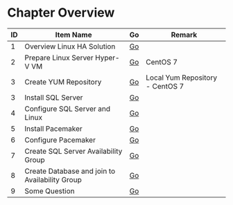 # Chapter Overview
| ID | Item Name | Go | Remark |
| --- | --- | --- | --- |
| 1 | Overview Linux HA Solution | [Go]() | |
| 2 | Prepare Linux Server Hyper-V VM | [Go]() | CentOS 7 |
| 3 | Create YUM Repository | [Go]() | Local Yum Repository - CentOS 7 |
| 3 | Install SQL Server | [Go]() | |
| 4 | Configure SQL Server and Linux | [Go]() | |
| 5 | Install Pacemaker | [Go]() | |
| 6 | Configure Pacemaker | [Go]() | |
| 7 | Create SQL Server Availability Group | [Go]() | |
| 8 | Create Database and join to Availability Group | [Go]() |
| 9 | Some Question | [Go]() |